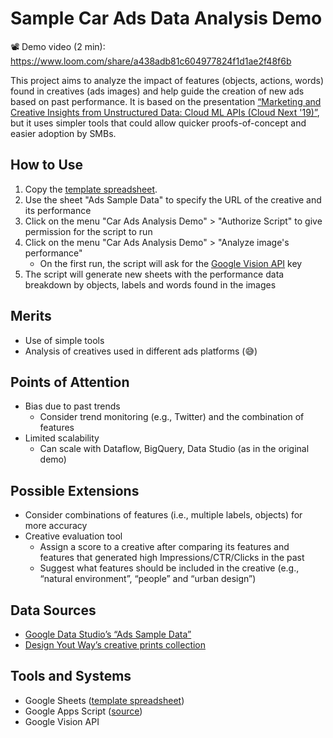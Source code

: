 # Sample Car Ads Data Analysis Demo

📽️ Demo video (2 min): https://www.loom.com/share/a438adb81c604977824f1d1ae2f48f6b

This project aims to analyze the impact of features (objects, actions, words) found in creatives (ads images) and help guide the creation of new ads based on past performance.
It is based on the presentation [“Marketing and Creative Insights from Unstructured Data: Cloud ML APIs (Cloud Next '19)”](https://www.youtube.com/watch?v=78kM5vyN4nk), but it uses simpler tools that could allow quicker proofs-of-concept and easier adoption by SMBs.

## How to Use

1. Copy the [template spreadsheet](https://docs.google.com/spreadsheets/d/1KZ0W8KH-MZGry0-10BWzzYUBwr0DxeCcEowf5uXZDHY/copy).
2. Use the sheet "Ads Sample Data" to specify the URL of the creative and its performance
3. Click on the menu "Car Ads Analysis Demo" > "Authorize Script" to give permission for the script to run
4. Click on the menu "Car Ads Analysis Demo" > "Analyze image's performance"
   - On the first run, the script will ask for the [Google Vision API](https://cloud.google.com/vision/) key
5. The script will generate new sheets with the performance data breakdown by objects, labels and words found in the images

## Merits

- Use of simple tools
- Analysis of creatives used in different ads platforms (😅)

## Points of Attention

- Bias due to past trends
  - Consider trend monitoring (e.g., Twitter) and the combination of features
- Limited scalability
  - Can scale with Dataflow, BigQuery, Data Studio (as in the original demo)

## Possible Extensions

- Consider combinations of features (i.e., multiple labels, objects) for more accuracy
- Creative evaluation tool
  - Assign a score to a creative after comparing its features and features that generated high Impressions/CTR/Clicks in the past
  - Suggest what features should be included in the creative (e.g., “natural environment”, “people” and “urban design”)

## Data Sources

- [Google Data Studio’s “Ads Sample Data”](https://datastudio.google.com/c/u/0/reporting/0B_U5RNpwhcE6ckdmZEJ0ZDJXUnM/preview)
- [Design Yout Way’s creative prints collection](https://www.designyourway.net/blog/inspiration/70-creative-print-ads-from-the-automotive-industry/)

## Tools and Systems

- Google Sheets ([template spreadsheet](https://docs.google.com/spreadsheets/d/1KZ0W8KH-MZGry0-10BWzzYUBwr0DxeCcEowf5uXZDHY/))
- Google Apps Script ([source](https://github.com/mshcruz/SampleCarAdsDataAnalysis))
- Google Vision API
